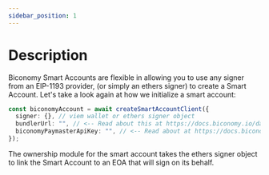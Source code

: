 ```yaml
---
sidebar_position: 1
---
```


# Description

Biconomy Smart Accounts are flexible in allowing you to use any signer from an EIP-1193 provider, (or simply an ethers signer) to create a Smart Account. Let's take a look again at how we initialize a smart account:

```typescript
const biconomyAccount = await createSmartAccountClient({
  signer: {}, // viem wallet or ethers signer object
  bundlerUrl: "", // <-- Read about this at https://docs.biconomy.io/dashboard#bundler-url
  biconomyPaymasterApiKey: "", // <-- Read about at https://docs.biconomy.io/dashboard/paymaster
});
```

The ownership module for the smart account takes the ethers signer object to link the Smart Account to an EOA that will sign on its behalf.
